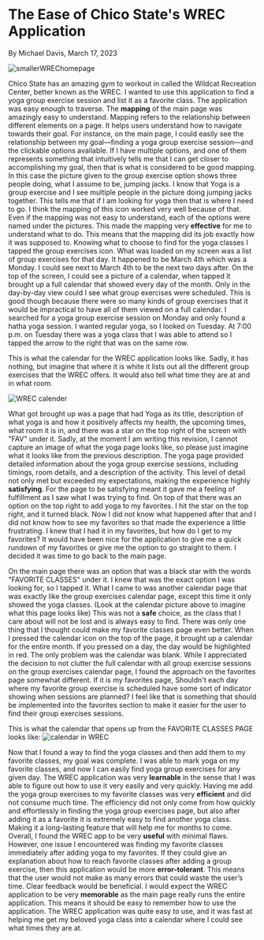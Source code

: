 # The Ease of Chico State's WREC Application
By Michael Davis, March 17, 2023

![smallerWREChomepage](https://github.com/ChicoState/ux-personal-portfolio-MikeD76/assets/157555015/b4e9de60-2282-426f-8525-6e6048dbdbea)

  Chico State has an amazing gym to workout in called the Wildcat Recreation Center, better known as the WREC. I wanted to use this application to find a yoga group exercise session and list it as a favorite class. The application was easy enough to traverse. The **mapping** of the main page was amazingly easy to understand. Mapping refers to the relationship between different elements on a page. It helps users understand how to navigate towards their goal. For instance, on the main page, I could easily see the relationship between my goal—finding a yoga group exercise session—and the clickable options available. If I have multiple options, and one of them represents something that intuitively tells me that I can get closer to accomplishing my goal, then that is what is considered to be good mapping. In this case the picture given to the group exercise option shows three people doing, what I assume to be, jumping jacks. I know that Yoga is a group exercise and I see multiple people in the picture doing jumping jacks together. This tells me that if I am looking for yoga then that is where I need to go. I think the mapping of this icon worked very well because of that. Even if the mapping was not easy to understand, each of the options were named under the pictures. This made the mapping very **effective** for me to understand what to do. This means that the mapping did its job exactly how it was supposed to. Knowing what to choose to find for the yoga classes I tapped the group exercises icon. What was loaded on my screen was a list of group exercises for that day. It happened to be March 4th which was a Monday. I could see next to March 4th to be the next two days after. On the top of the screen, I could see a picture of a calendar, when tapped it brought up a full calendar that showed every day of the month. Only in the day-by-day view could I see what group exercises were scheduled. This is good though because there were so many kinds of group exercises that it would be impractical to have all of them viewed on a full calendar. I searched for a yoga group exercise session on Monday and only found a hatha yoga session. I wanted regular yoga, so I looked on Tuesday. At 7:00 p.m. on Tuesday there was a yoga class that I was able to attend so I tapped the arrow to the right that was on the same row.

  This is what the calendar for the WREC application looks like. Sadly, it has nothing, but imagine that where it is white it lists out all the different group exercises that the WREC offers. It would also tell what time they are at and in what room.

  ![WREC calender](https://github.com/ChicoState/ux-personal-portfolio-MikeD76/assets/157555015/d1b81f9d-9545-4b88-8fa5-c98d964dc599)

  
  What got brought up was a page that had Yoga as its title, description of what yoga is and how it positively affects my health, the upcoming times, what room it is in, and there was a star on the top right of the screen with "FAV" under it. Sadly, at the moment I am writing this revision, I cannot capture an image of what the yoga page looks like, so please just imagine what it looks like from the previous description. The yoga page provided detailed information about the yoga group exercise sessions, including timings, room details, and a description of the activity. This level of detail not only met but exceeded my expectations, making the experience highly **satisfying**. For the page to be satisfying meant it gave me a feeling of fulfillment as I saw what I was trying to find. On top of that there was an option on the top right to add yoga to my favorites. I hit the star on the top right, and it turned black. Now I did not know what happened after that and I did not know how to see my favorites so that made the experience a little frustrating. I knew that I had it in my favorites, but how do I get to my favorites? It would have been nice for the application to give me a quick rundown of my favorites or give me the option to go straight to them. I decided it was time to go back to the main page.

  On the main page there was an option that was a black star with the words "FAVORITE CLASSES" under it. I knew that was the exact option I was looking for, so I tapped it. What I came to was another calendar page that was exactly like the group exercises calendar page, except this time it only showed the yoga classes. (Look at the calendar picture above to imagine what this page looks like) This was not a **safe** choice, as the class that I care about will not be lost and is always easy to find. There was only one thing that I thought could make my favorite classes page even better. When I pressed the calendar icon on the top of the page, it brought up a calendar for the entire month. If you pressed on a day, the day would be highlighted in red. The only problem was the calendar was blank. While I appreciated the decision to not clutter the full calendar with all group exercise sessions on the group exercises calendar page, I found the approach on the favorites page somewhat different. If it is my favorites page, Shouldn't each day where my favorite group exercise is scheduled have some sort of indicator showing when sessions are planned? I feel like that is something that should be implemented into the favorites section to make it easier for the user to find their group exercises sessions.

  This is what the calendar that opens up from the FAVORITE CLASSES PAGE looks like:
  ![calendar in WREC](https://github.com/ChicoState/ux-personal-portfolio-MikeD76/assets/157555015/40e5e821-f909-42a5-b9f0-e48f1735a256)



  Now that I found a way to find the yoga classes and then add them to my favorite classes, my goal was complete. I was able to mark yoga on my favorite classes, and now I can easily find yoga group exercises for any given day. The WREC application was very **learnable** in the sense that I was able to figure out how to use it very easily and very quickly. Having me add the yoga group exercises to my favorite classes was very **efficient** and did not consume much time. The efficiency did not only come from how quickly and effortlessly in finding the yoga group exercises page, but also after adding it as a favorite it is extremely easy to find another yoga class. Making it a long-lasting feature that will help me for months to come. Overall, I found the WREC app to be very **useful** with minimal flaws. However, one issue I encountered was finding my favorite classes immediately after adding yoga to my favorites. If they could give an explanation about how to reach favorite classes after adding a group exercise, then this application would be more **error-tolerant**. This means that the user would not make as many errors that could waste the user’s time. Clear feedback would be beneficial. I would expect the WREC application to be very **memorable** as the main page really runs the entire application. This means it should be easy to remember how to use the application. The WREC application was quite easy to use, and it was fast at helping me get my beloved yoga class into a calendar where I could see what times they are at.
